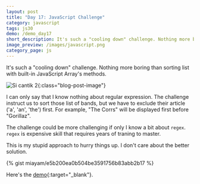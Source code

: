 ```yaml
---
layout: post
title: "Day 17: JavaScript Challenge"
category: javascript
tags: js30
demo: /demo_day17
short_description: It's such a "cooling down" challenge. Nothing more boring than sorting list using built-in JavaScript Array's methods.
image_preview: /images/javascript.png
category_page: js
---
```


It's such a "cooling down" challenge. Nothing more boring than sorting list with built-in JavaScript Array's methods.

![Si cantik 2](https://i.imgur.com/9MM4dM0.jpg){:class="blog-post-image"}

I can only say that I know nothing about regular expression. The challenge instruct us to sort those list of bands, but we
have to exclude their article ('a', 'an', 'the') first. For example, "The Corrs" will be displayed first before "Gorillaz".

The challenge could be more challenging if only I know a bit about `regex`. `regex` is expensive skill that
requires years of traning to master.

This is my stupid approach to hurry things up. I don't care about the better solution.

{% gist miayam/e5b200ea0b504be3591756b83abb2b17 %}

Here's the [demo](/demo_day17){:target="_blank"}.

